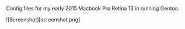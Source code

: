 Config files for my early 2015 Macbook Pro Retina 13 in running Gentoo. 

![Screenshot][screenshot.png]

